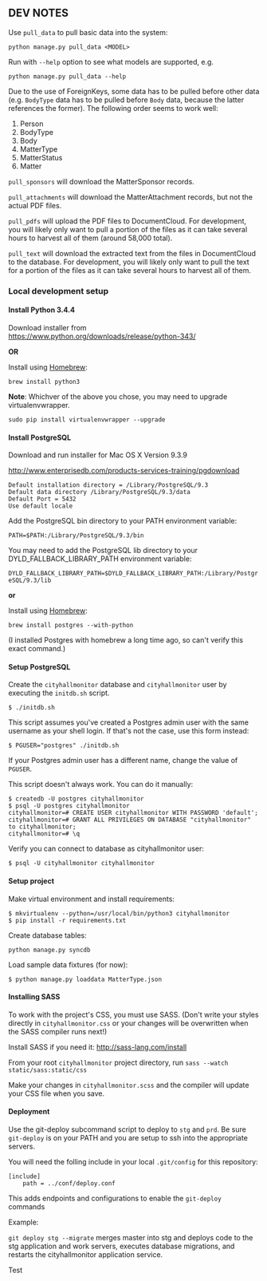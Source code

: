 ## DEV NOTES

Use `pull_data` to pull basic data into the system:

`python manage.py pull_data <MODEL>`

Run with `--help` option to see what models are supported, e.g.

`python manage.py pull_data --help`

Due to the use of ForeignKeys, some data has to be pulled before other data (e.g. `BodyType` data has to be pulled before `Body` data, because the latter references the former). The following order seems to work well:

 1. Person
 2. BodyType
 3. Body
 4. MatterType
 5. MatterStatus
 6. Matter

`pull_sponsors` will download the MatterSponsor records.

`pull_attachments` will download the MatterAttachment records, but not the actual PDF files. 

`pull_pdfs` will upload the PDF files to DocumentCloud.  For development, you will likely only want to pull a portion of the files as it can take several hours to harvest all of them (around 58,000 total).

`pull_text` will download the extracted text from the files in DocumentCloud to the database.  For development, you will likely only want to pull the text for a portion of the files as it can take several hours to harvest all of them.


### Local development setup

#### Install Python 3.4.4

Download installer from https://www.python.org/downloads/release/python-343/

**OR**

Install using [Homebrew](http://brew.sh):

`brew install python3`

**Note**: Whichver of the above you chose, you may need to upgrade virtualenvwrapper.

`sudo pip install virtualenvwrapper --upgrade`

#### Install PostgreSQL

Download and run installer for Mac OS X Version 9.3.9

http://www.enterprisedb.com/products-services-training/pgdownload

    Default installation directory = /Library/PostgreSQL/9.3
    Default data directory /Library/PostgreSQL/9.3/data
    Default Port = 5432
    Use default locale
    
Add the PostgreSQL bin directory to your PATH environment variable:

`PATH=$PATH:/Library/PostgreSQL/9.3/bin`

You may need to add the PostgreSQL lib directory to your DYLD_FALLBACK_LIBRARY_PATH environment variable:

`DYLD_FALLBACK_LIBRARY_PATH=$DYLD_FALLBACK_LIBRARY_PATH:/Library/PostgreSQL/9.3/lib`

**or**

Install using [Homebrew](http://brew.sh):

`brew install postgres --with-python`

(I installed Postgres with homebrew a long time ago, so can't verify this exact command.)

#### Setup PostgreSQL


Create the `cityhallmonitor` database and `cityhallmonitor` user by executing the `initdb.sh` script.

`$ ./initdb.sh`

This script assumes you've created a Postgres admin user with the same username as your shell login. If that's not the case, use this form instead:

`$ PGUSER="postgres" ./initdb.sh`

If your Postgres admin user has a different name, change the value of `PGUSER`.

This script doesn't always work.  You can do it manually:

```
$ createdb -U postgres cityhallmonitor
$ psql -U postgres cityhallmonitor
cityhallmonitor=# CREATE USER cityhallmonitor WITH PASSWORD 'default';
cityhallmonitor=# GRANT ALL PRIVILEGES ON DATABASE "cityhallmonitor" to cityhallmonitor;
cityhallmonitor=# \q
```

Verify you can connect to database as cityhallmonitor user:

```
$ psql -U cityhallmonitor cityhallmonitor
```

#### Setup project

Make virtual environment and install requirements:

```
$ mkvirtualenv --python=/usr/local/bin/python3 cityhallmonitor
$ pip install -r requirements.txt
```

Create database tables:

```
python manage.py syncdb
```

Load sample data fixtures (for now):

```
$ python manage.py loaddata MatterType.json
```


#### Installing SASS

To work with the project's CSS, you must use SASS. (Don't write your styles directly in `cityhallmonitor.css` or your changes will be overwritten when the SASS compiler runs next!)

Install SASS if you need it: http://sass-lang.com/install

From your root `cityhallmonitor` project directory, run `sass --watch static/sass:static/css`

Make your changes in `cityhallmonitor.scss` and the compiler will update your CSS file when you save.


#### Deployment

Use the git-deploy subcommand script to deploy to `stg` and `prd`. Be sure
`git-deploy` is on your PATH and you are setup to ssh into the appropriate
servers.

You will need the folling include in your local `.git/config` for this repository:

```
[include]
    path = ../conf/deploy.conf
```

This adds endpoints and configurations to enable the `git-deploy` commands

Example:

`git deploy stg --migrate` merges master into stg and deploys code to the stg
application and work servers, executes database migrations, and restarts
the cityhallmonitor application service.

Test
